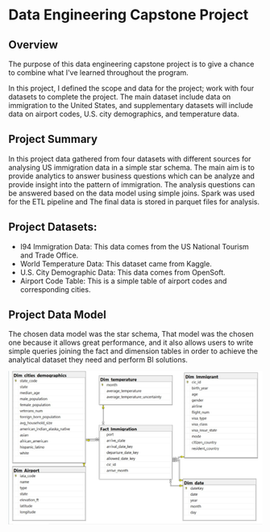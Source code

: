 # Data Engineering Capstone Project

## Overview
The purpose of this data engineering capstone project is to give a chance to combine what I've learned throughout the program.

In this project, I defined the scope and data for the project; work with four datasets to complete the project. The main dataset include data on immigration to the United States, and supplementary datasets will include data on airport codes, U.S. city demographics, and temperature data.

## Project Summary
In this project data gathered from four datasets with different sources for analysing US immigration data in a simple star schema. The main aim is to provide analytics to answer business questions which can be analyze and provide insight into the pattern of immigration. The analysis questions can be answered based on the data model using simple joins. Spark was used for the ETL pipeline and The final data is stored in parquet files for analysis.

## Project Datasets:

- I94 Immigration Data: This data comes from the US National Tourism and Trade Office. 
- World Temperature Data: This dataset came from Kaggle.
- U.S. City Demographic Data: This data comes from OpenSoft.
- Airport Code Table: This is a simple table of airport codes and corresponding cities.

## Project Data Model
The chosen data model was the star schema, That model was the chosen one because it allows great performance, and it also allows users to write simple queries joining the fact and dimension tables in order to achieve the analytical dataset they need and perform BI solutions.

![the data model](https://github.com/israahamdy/DataEngineering-Capstone-Project/blob/main/capstone%20data%20model.jpg)
